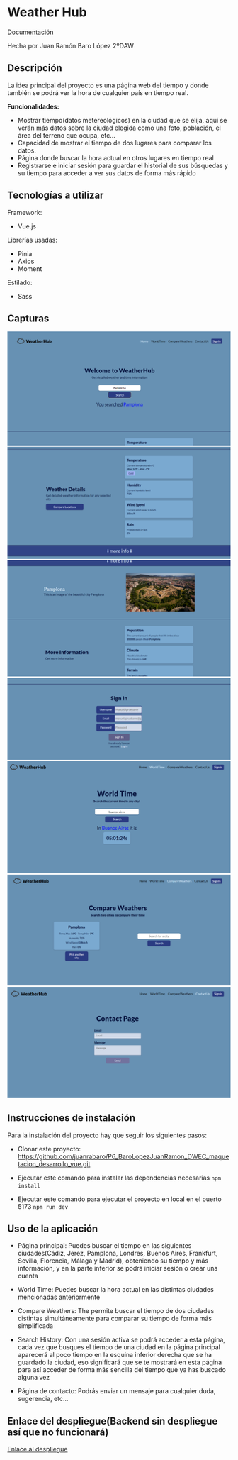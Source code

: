 # Weather Hub

[Documentación](/doc.md)

Hecha por Juan Ramón Baro López 2ºDAW

## Descripción

La idea principal del proyecto es una página web del tiempo y donde también se podrá ver la hora de cualquier país en tiempo real.

**Funcionalidades:**

- Mostrar tiempo(datos metereológicos) en la ciudad que se elija, aquí se verán más datos sobre la ciudad elegida como una foto, población, el área del terreno que ocupa, etc...
- Capacidad de mostrar el tiempo de dos lugares para comparar los datos.
- Página donde buscar la hora actual en otros lugares en tiempo real
- Registrarse e iniciar sesión para guardar el historial de sus búsquedas y su tiempo para acceder a ver sus datos de forma más rápido

## Tecnologías a utilizar

Framework:

- Vue.js

Librerías usadas:

- Pinia
- Axios
- Moment

Estilado:

- Sass

## Capturas

![Img](/public/captura1.png)
![Img](/public/captura2.png)
![Img](/public/captura3.png)
![Img](/public/captura4.png)
![Img](/public/captura5.png)
![Img](/public/captura6.png)
![Img](/public/captura7.png)

## Instrucciones de instalación

Para la instalación del proyecto hay que seguir los siguientes pasos:

- Clonar este proyecto:
https://github.com/juanrabaro/P6_BaroLopezJuanRamon_DWEC_maquetacion_desarrollo_vue.git

- Ejecutar este comando para instalar las dependencias necesarias
```npm install```

- Ejecutar este comando para ejecutar el proyecto en local en el puerto 5173
```npm run dev```

## Uso de la aplicación

- Página principal: Puedes buscar el tiempo en las siguientes ciudades(Cádiz, Jerez, Pamplona, Londres, Buenos Aires, Frankfurt, Sevilla, Florencia, Málaga y Madrid), obteniendo su tiempo y más información, y en la parte inferior se podrá iniciar sesión o crear una cuenta

- World Time: Puedes buscar la hora actual en las distintas ciudades mencionadas anteriormente

- Compare Weathers: The permite buscar el tiempo de dos ciudades distintas simultáneamente para comparar su tiempo de forma más simplificada

- Search History: Con una sesión activa se podrá acceder a esta página, cada vez que busques el tiempo de una ciudad en la página principal aparecerá al poco tiempo en la esquina inferior derecha que se ha guardado la ciudad, eso significará que se te mostrará en esta página para así acceder de forma más sencilla del tiempo que ya has buscado alguna vez

- Página de contacto: Podrás enviar un mensaje para cualquier duda, sugerencia, etc...

## Enlace del despliegue(Backend sin despliegue así que no funcionará)

[Enlace al despliegue](https://65e188dfa881b5973e95356a--meek-narwhal-c4fc86.netlify.app/)
